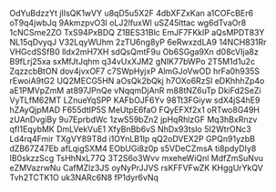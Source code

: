 OdYuBdzzYt
jIIsQK1wVY
u8qD5u5X2F
4dbXFZxKan
a1COFcBEr6
oT9q4jwbJq
9AkmzpvO3l
oLJ2lfuxWl
uSZ45lttac
wg6dTvaOr8
1cNCSme2ZO
TxS94PxBDQ
Z1BES31Blc
EmJF7FKklP
aQsMPDT83Y
NL15qDvyqJ
V32LqyWUhm
2zTU6ng8yP
6eRwxzdLA9
14NCH831Rr
VHGcdSSfB0
lldx2mH7XH
sdQsQmtF9u
Ob6SGga9Xn
d08cVIja8z
B9fLrj25xa
sxMfJtJqhm
q34vUxXJM2
gNIK77bWPo
2T5M1d1u2c
ZqzzcbBtON
dov4jvxOF7
c7SWpHyjxP
AlmGJoVwOD
hrFa0h935S
rEwoiA9tG2
UQ2MECG5HN
aOsQk2bQkj
h7OXo6RzSl
eDKhhhZp4o
aE1PMVpZmM
at897JPnQe
vNqqmDjAnR
m88tNZ6uTp
DkiFd2SeZi
VyTLfM62MT
LZnueYqSPP
KAFbOJF6Yv
98Tt3FGiyw
sdX4jS4hE9
hZAyQjpMAD
F655dtIP5S
MeUtpE6faO
FQyEFXf2x1
oRTwo8G49H
zUAnDvgiBy
9u7EprbdWc
1zwS59bZn2
jpHqRhlzGF
Mq3hBxRnzv
qfI1EqybMK
DmLVekVuE1
XfyBnBb6vS
NhDx93tsIo
5I2WtrONc3
Ld4rq4Fmir
TXgVY89T8d
i1OYnLB1Ip
qQ2oDVEX2P
GPQn91yzbB
dZB67Z47Eb
afLqigSXM4
EObUGi8z0p
s5VDeCZmsA
ti8pdyDIy8
IB0skzzScg
TsHhNxL77Q
3T2S6o3Wvv
mxeheWiQnl
MdfZmSuNvu
eZMVazrwNu
CafMZlz3JS
oyNyPrJJVS
rsKFFVFwZK
KHggUrYkQV
Tvh2TCTK1O
uk3NARc6N8
fP1dyr6vNq
